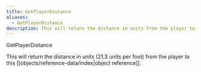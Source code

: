 ```yaml
---
title: GetPlayerDistance
aliases:
  - GetPlayerDistance
description: This will return the distance in units from the player to this object reference.
---
```

GetPlayerDistance

This will return the distance in units (21.3 units per foot) from the player to this [[objects/reference-data/index|object reference]].
